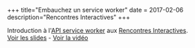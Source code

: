 +++
title="Embauchez un service worker"
date = 2017-02-06
description="Rencontres Interactives"
+++

Introduction à l'[API service worker](https://developer.mozilla.org/fr/docs/Web/API/Service_Worker_API) aux [Rencontres Interactives](http://rencontres-interactives.net/).    
[Voir les slides](http://slides.com/alexisjanvier-1/embaucher-un-service-worker) - [Voir la vidéo](https://www.youtube.com/watch?v=fgUYYV6Vvbc)
